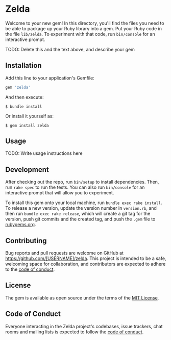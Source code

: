 # Zelda

Welcome to your new gem! In this directory, you'll find the files you need to be able to package up your Ruby library into a gem. Put your Ruby code in the file `lib/zelda`. To experiment with that code, run `bin/console` for an interactive prompt.

TODO: Delete this and the text above, and describe your gem

## Installation

Add this line to your application's Gemfile:

```ruby
gem 'zelda'
```

And then execute:

    $ bundle install

Or install it yourself as:

    $ gem install zelda

## Usage

TODO: Write usage instructions here

## Development

After checking out the repo, run `bin/setup` to install dependencies. Then, run `rake spec` to run the tests. You can also run `bin/console` for an interactive prompt that will allow you to experiment.

To install this gem onto your local machine, run `bundle exec rake install`. To release a new version, update the version number in `version.rb`, and then run `bundle exec rake release`, which will create a git tag for the version, push git commits and the created tag, and push the `.gem` file to [rubygems.org](https://rubygems.org).

## Contributing

Bug reports and pull requests are welcome on GitHub at https://github.com/[USERNAME]/zelda. This project is intended to be a safe, welcoming space for collaboration, and contributors are expected to adhere to the [code of conduct](https://github.com/[USERNAME]/zelda/blob/master/CODE_OF_CONDUCT.md).

## License

The gem is available as open source under the terms of the [MIT License](https://opensource.org/licenses/MIT).

## Code of Conduct

Everyone interacting in the Zelda project's codebases, issue trackers, chat rooms and mailing lists is expected to follow the [code of conduct](https://github.com/[USERNAME]/zelda/blob/master/CODE_OF_CONDUCT.md).
